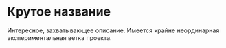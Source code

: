 # Крутое название

Интересное, захватывающее описание.
Имеется крайне неординарная экспериментальная ветка проекта.
